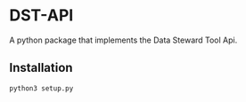 # DST-API

A python package that implements the Data Steward Tool Api.
## Installation 
```
python3 setup.py
```
